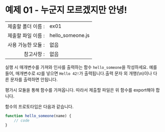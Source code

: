 # 예제 01 - 누군지 모르겠지만 안녕!

|                      |                    |
| --------------------:| ------------------ |
|   제출할 폴더 이름 :     |  ex01              |
|   제출할 파일 이름 :     |  hello_someone.js  |
|   사용 가능한 모듈 :     |  없음               |
|   참고사항 :           |  없음                |

실행 시 매개변수를 가져와 인사를 출력하는 함수 `hello_someone`을 작성하세요. 예를 들어, 매개변수로 `42`를 넣으면 `Hello 42!`가 출력됩니다.출력 문자 외 개행(\n)이나 다른 문자를 출력하면 안됩니다.

평가시 모듈을 통해 함수를 가져옵니다. 따라서 제출할 파일은 위 함수를 export해야 합니다.

함수의 프로토타입은 다음과 같습니다.
```javascript
function hello_someone(name) {
    // code
}
```
